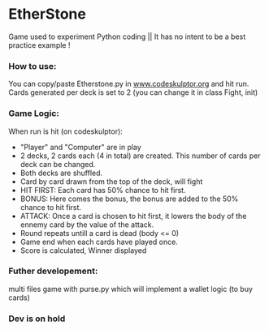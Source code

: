 # EtherStone
Game used to experiment Python coding || It has no intent to be a best practice example !

### How to use:

You can copy/paste Etherstone.py in www.codeskulptor.org and hit run.
Cards generated per deck is set to 2 (you can change it in class Fight, init)

### Game Logic:

When run is hit (on codeskulptor):
  - "Player" and "Computer" are in play
  - 2 decks, 2 cards each (4 in total) are created. This number of cards per deck can be changed.
  - Both decks are shuffled.
  - Card by card drawn from the top of the deck, will fight
  - HIT FIRST: Each card has 50% chance to hit first. 
  - BONUS: Here comes the bonus, the bonus are added to the 50% chance to hit first. 
  - ATTACK: Once a card is chosen to hit first, it lowers the body of the ennemy card by the value of the attack.
  - Round repeats untill a card is dead (body <= 0)
  - Game end when each cards have played once.
  - Score is calculated, Winner displayed

### Futher developement:

multi files game with purse.py which will implement a wallet logic (to buy cards)

### Dev is on hold 
